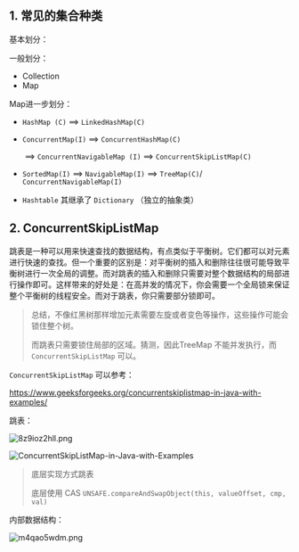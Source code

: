 ## 1. 常见的集合种类

基本划分：

一般划分：

- Collection
- Map

Map进一步划分：

- `HashMap (C)` ==> `LinkedHashMap(C)`

- `ConcurrentMap(I)` ==> `ConcurrentHashMap(C)`

  ​						  ==> `ConcurrentNavigableMap (I)` ==> `ConcurrentSkipListMap(C)`

- `SortedMap(I)` ==> `NavigableMap(I)` ==> `TreeMap(C)`/ `ConcurrentNavigableMap(I)`

- `Hashtable` 其继承了 `Dictionary` （独立的抽象类） 



## 2. ConcurrentSkipListMap

跳表是一种可以用来快速查找的数据结构，有点类似于平衡树。它们都可以对元素进行快速的查找。但一个重要的区别是：对平衡树的插入和删除往往很可能导致平衡树进行一次全局的调整。而对跳表的插入和删除只需要对整个数据结构的局部进行操作即可。这样带来的好处是：在高并发的情况下，你会需要一个全局锁来保证整个平衡树的线程安全。而对于跳表，你只需要部分锁即可。

> 总结，不像红黑树那样增加元素需要左旋或者变色等操作，这些操作可能会锁住整个树。
>
> 而跳表只需要锁住局部的区域。猜测，因此TreeMap 不能并发执行，而 `ConcurrentSkipListMap` 可以。

`ConcurrentSkipListMap` 可以参考：

https://www.geeksforgeeks.org/concurrentskiplistmap-in-java-with-examples/

跳表：

![8z9ioz2hll.png](C:\Users\karel\Desktop\算法笔记\Java学习\images\8z9ioz2hll.png)

![ConcurrentSkipListMap-in-Java-with-Examples](C:\Users\karel\Desktop\算法笔记\Java学习\images\ConcurrentSkipListMap-in-Java-with-Examples.png)

> 底层实现方式跳表
>
> 底层使用 CAS  `UNSAFE.compareAndSwapObject(this, valueOffset, cmp, val)`

内部数据结构：

![m4qao5wdm.png](C:\Users\karel\Desktop\算法笔记\Java学习\images\m4qao5wdm.png)

